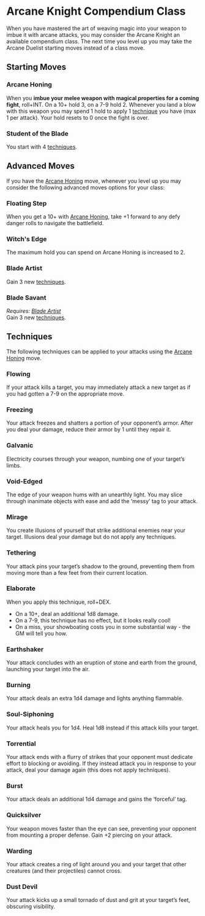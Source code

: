 # Arcane Knight Compendium Class
When you have mastered the art of weaving magic into your weapon to imbue it with arcane attacks, you may consider the Arcane Knight an available compendium class. The next time you level up you may take the Arcane Duelist starting moves instead of a class move.

## Starting Moves

### Arcane Honing
When you **imbue your melee weapon with magical properties for a coming fight**, roll+INT. On a 10+ hold 3, on a 7-9 hold 2. Whenever you land a blow with this weapon you may spend 1 hold to apply 1 [technique](#techniques) you have (max 1 per attack). Your hold resets to 0 once the fight is over.

### Student of the Blade
You start with 4 [techniques](#techniques).

## Advanced Moves
If you have the [Arcane Honing](#arcane-honing) move, whenever you level up you may consider the following advanced moves options for your class:

### Floating Step
When you get a 10+ with [Arcane Honing](#arcane-honing), take +1 forward to any defy danger rolls to navigate the battlefield.

### Witch's Edge
The maximum hold you can spend on Arcane Honing is increased to 2.

### Blade Artist
Gain 3 new [techniques](#techniques).

### Blade Savant
*Requires: [Blade Artist](#blade-artist)*  
Gain 3 new [techniques](#techniques).

## Techniques
The following techniques can be applied to your attacks using the [Arcane Honing](#arcane-honing) move.

### Flowing

If your attack kills a target, you may immediately attack a new target as if you had gotten a 7-9 on the appropriate move.

### Freezing

Your attack freezes and shatters a portion of your opponent’s armor. After you deal your damage, reduce their armor by 1 until they repair it.

### Galvanic

Electricity courses through your weapon, numbing one of your target’s limbs.

### Void-Edged

The edge of your weapon hums with an unearthly light. You may slice through inanimate objects with ease and add the ‘messy’ tag to your attack.

### Mirage

You create illusions of yourself that strike additional enemies near your target. Illusions deal your damage but do not apply any techniques.

### Tethering

Your attack pins your target’s shadow to the ground, preventing them from moving more than a few feet from their current location.

### Elaborate

When you apply this technique, roll+DEX.

  - On a 10+, deal an additional 1d8 damage.
  - On a 7-9, this technique has no effect, but it looks really cool!
  - On a miss, your showboating costs you in some substantial way - the GM will tell you how.

### Earthshaker

Your attack concludes with an eruption of stone and earth from the ground, launching your target into the air.

### Burning

Your attack deals an extra 1d4 damage and lights anything flammable.

### Soul-Siphoning

Your attack heals you for 1d4. Heal 1d8 instead if this attack kills your target.

### Torrential

Your attack ends with a flurry of strikes that your opponent must dedicate effort to blocking or avoiding. If they instead attack you in response to your attack, deal your damage again (this does not apply techniques).

### Burst

Your attack deals an additional 1d4 damage and gains the ‘forceful’ tag.

### Quicksilver

Your weapon moves faster than the eye can see, preventing your opponent from mounting a proper defense. Gain +2 piercing on your attack.

### Warding

Your attack creates a ring of light around you and your target that other creatures (and their projectiles) cannot cross.

### Dust Devil

Your attack kicks up a small tornado of dust and grit at your target’s feet, obscuring visibility.
